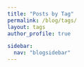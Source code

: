 ```yaml
---
title: "Posts by Tag"
permalink: /blog/tags/
layout: tags
author_profile: true

sidebar:
  nav: "blogsidebar"
---
```

